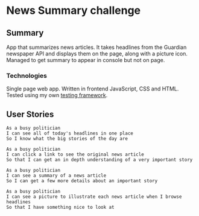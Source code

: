# News Summary challenge

## Summary

App that summarizes news articles. It takes headlines from the Guardian newspaper API and displays them on the page, along with a picture icon. Managed to get summary to appear in console but not on page. 

### Technologies

Single page web app.  Written in frontend JavaScript, CSS and HTML. Tested using my own [testing framework](https://github.com/imogenmisso/Notes-App/blob/master/lib/test-framework.js).

## User Stories

```
As a busy politician
I can see all of today's headlines in one place
So I know what the big stories of the day are
```

```
As a busy politician
I can click a link to see the original news article
So that I can get an in depth understanding of a very important story
```

```
As a busy politician
I can see a summary of a news article
So I can get a few more details about an important story
```

```
As a busy politician
I can see a picture to illustrate each news article when I browse headlines
So that I have something nice to look at
```
